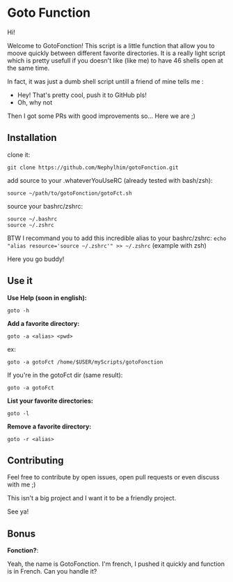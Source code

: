 # Goto Function

Hi!

Welcome to GotoFonction! This script is a little function that allow you to moove quickly between different favorite directories. It is a really light script which is pretty usefull if you doesn't like (like me) to have 46 shells open at the same time.

In fact, it was just a dumb shell script untill a friend of mine tells me :
 - Hey! That's pretty cool, push it to GitHub pls!
 - Oh, why not

Then I got some PRs with good improvements so... Here we are ;)

## Installation

clone it:
```
git clone https://github.com/Nephylhim/gotoFonction.git
```

add source to your .whateverYouUseRC (already tested with bash/zsh):
```
source ~/path/to/gotoFonction/gotoFct.sh
```

source your bashrc/zshrc:
```
source ~/.bashrc
source ~/.zshrc
```

BTW I recommand you to add this incredible alias to your bashrc/zshrc: `echo "alias resource='source ~/.zshrc'" >> ~/.zshrc` (example with zsh)

Here you go buddy!

## Use it

**Use Help (soon in english):**
```
goto -h
```

**Add a favorite directory:**
```
goto -a <alias> <pwd> 
```
ex:
```
goto -a gotoFct /home/$USER/myScripts/gotoFonction
```
If you're in the gotoFct dir (same result):
```
goto -a gotoFct 
```

**List your favorite directories:**
```
goto -l
```

**Remove a favorite directory:**
```
goto -r <alias>
```

## Contributing

Feel free to contribute by open issues, open pull requests or even discuss with me ;)

This isn't a big project and I want it to be a friendly project.

See ya!

## Bonus

**Fonction?**:

Yeah, the name is GotoFonction. I'm french, I pushed it quickly and function is in French. Can you handle it?